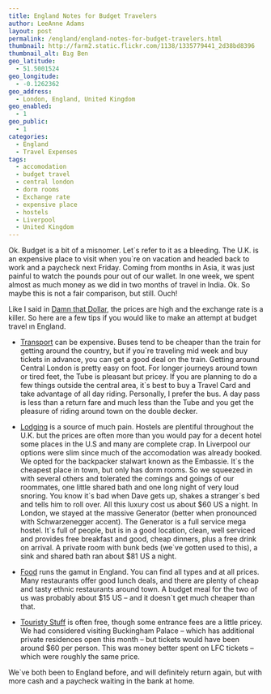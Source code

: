 ```yaml
---
title: England Notes for Budget Travelers
author: LeeAnne Adams
layout: post
permalink: /england/england-notes-for-budget-travelers.html
thumbnail: http://farm2.static.flickr.com/1138/1335779441_2d38bd8396
thumbnail_alt: Bıg Ben
geo_latitude:
  - 51.5001524
geo_longitude:
  - -0.1262362
geo_address:
  - London, England, United Kingdom
geo_enabled:
  - 1
geo_public:
  - 1
categories:
  - England
  - Travel Expenses
tags:
  - accomodation
  - budget travel
  - central london
  - dorm rooms
  - Exchange rate
  - expensive place
  - hostels
  - Liverpool
  - United Kingdom
---
```

Ok. Budget is a bit of a misnomer. Let\`s refer to it as a bleeding. The U.K. is an expensive place to visit when you\`re on vacation and headed back to work and a paycheck next Friday. Coming from months in Asia, it was just painful to watch the pounds pour out of our wallet. In one week, we spent almost as much money as we did in two months of travel in India. Ok. So maybe this is not a fair comparison, but still. Ouch!

  
Like I said in <a title="ouch!" target="_blank" href="http://gothereandback.com/?p=121">Damn that Dollar</a>, the prices are high and the exchange rate is a killer. So here are a few tips if you would like to make an attempt at budget travel ın England.

*   <u>Transport</u> can be expensive. Buses tend to be cheaper than the train for getting around the country, but if you\`re traveling mid week and buy tickets in advance, you can get a good deal on the train. Getting around Central London is pretty easy on foot. For longer journeys around town or tired feet, the Tube is pleasant but pricey. If you are planning to do a few things outside the central area, it\`s best to buy a Travel Card and take advantage of all day riding. Personally, I prefer the bus. A day pass is less than a return fare and much less than the Tube and you get the pleasure of riding around town on the double decker.

*   <u>Lodging</u> is a source of much pain. Hostels are plentiful throughout the U.K. but the prices are often more than you would pay for a decent hotel some places in the U.S and many are complete crap. In Liverpool our options were slim since much of the accomodation was already booked. We opted for the backpacker stalwart known as the Embassie. It\`s the cheapest place in town, but only has dorm rooms. So we squeezed in with several others and tolerated the comings and goings of our roommates, one little shared bath and one long night of very loud snoring. You know it\`s bad when Dave gets up, shakes a stranger\`s bed and tells him to roll over. All this luxury cost us about $60 US a night. In London, we stayed at the massive Generator (better when pronounced with Schwarzenegger accent). The Generator is a full service mega hostel. It\`s full of people, but is in a good location, clean, well serviced and provides free breakfast and good, cheap dinners, plus a free drink on arrival. A private room with bunk beds (we\`ve gotten used to this), a sink and shared bath ran about $81 US a night.

*   <u>Food</u> runs the gamut in England. You can find all types and at all prices. Many restaurants offer good lunch deals, and there are plenty of cheap and tasty ethnic restaurants around town. A budget meal for the two of us was probably about $15 US &#8211; and it doesn\`t get much cheaper than that.

*   <u>Touristy Stuff</u> is often free, though some entrance fees are a little pricey. We had considered visiting Buckingham Palace &#8211; which has additional private residences open this month &#8211; but tickets would have been around $60 per person. This was money better spent on LFC tickets &#8211; which were roughly the same price.

We\`ve both been to England before, and will definitely return again, but with more cash and a paycheck waiting in the bank at home.